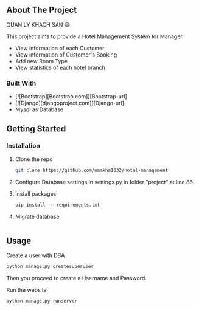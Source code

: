 <!-- ABOUT THE PROJECT -->
## About The Project

QUAN LY KHACH SAN :smile:

This project aims  to provide a Hotel Management System for Manager:
* View information of each Customer
* View information of Customer's Booking
* Add new Room Type
* View statistics of each hotel branch


### Built With
* [![Bootstrap][Bootstrap.com]][Bootstrap-url]
* [![Django][djangoproject.com]][Django-url]
* Mysql as Database

## Getting Started

### Installation

1. Clone the repo
   ```sh
   git clone https://github.com/namkha1032/hotel-management
   ```
2. Configure Database settings in settings.py in folder "project" at line 86

3. Install packages
   ```sh
   pip install -r requirements.txt
   ```
4. Migrate database
   ```sh

   ```

## Usage

Create a user with DBA

   ```sh
   python manage.py createsuperuser
   ```
Then you proceed to create a Username and Password.

Run the website
   ```sh
   python manage.py runserver
   ```






